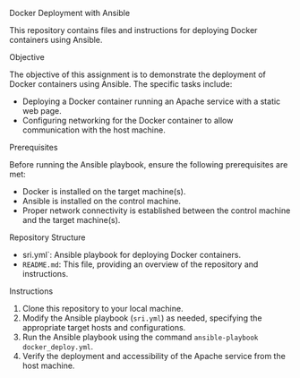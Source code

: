 
 Docker Deployment with Ansible

 This repository contains files and instructions for deploying Docker containers using Ansible.

 Objective

 The objective of this assignment is to demonstrate the deployment of Docker containers using Ansible. The specific tasks include:

- Deploying a Docker container running an Apache service with a static web page.
- Configuring networking for the Docker container to allow communication with the host machine.


Prerequisites

 Before running the Ansible playbook, ensure the following prerequisites are met:

- Docker is installed on the target machine(s).
- Ansible is installed on the control machine.
- Proper network connectivity is established between the control machine and the target machine(s).

 Repository Structure

- sri.yml`: Ansible playbook for deploying Docker containers.
- `README.md`: This file, providing an overview of the repository and instructions.
  

 Instructions

1. Clone this repository to your local machine.
2. Modify the Ansible playbook (`sri.yml`) as needed, specifying the appropriate target hosts and configurations.
3. Run the Ansible playbook using the command `ansible-playbook docker_deploy.yml`.
4. Verify the deployment and accessibility of the Apache service from the host machine.
